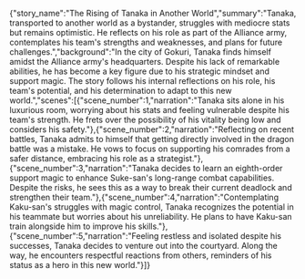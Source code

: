 {"story_name":"The Rising of Tanaka in Another World","summary":"Tanaka, transported to another world as a bystander, struggles with mediocre stats but remains optimistic. He reflects on his role as part of the Alliance army, contemplates his team's strengths and weaknesses, and plans for future challenges.","background":"In the city of Gokuri, Tanaka finds himself amidst the Alliance army's headquarters. Despite his lack of remarkable abilities, he has become a key figure due to his strategic mindset and support magic. The story follows his internal reflections on his role, his team's potential, and his determination to adapt to this new world.","scenes":[{"scene_number":1,"narration":"Tanaka sits alone in his luxurious room, worrying about his stats and feeling vulnerable despite his team's strength. He frets over the possibility of his vitality being low and considers his safety."},{"scene_number":2,"narration":"Reflecting on recent battles, Tanaka admits to himself that getting directly involved in the dragon battle was a mistake. He vows to focus on supporting his comrades from a safer distance, embracing his role as a strategist."},{"scene_number":3,"narration":"Tanaka decides to learn an eighth-order support magic to enhance Suke-san's long-range combat capabilities. Despite the risks, he sees this as a way to break their current deadlock and strengthen their team."},{"scene_number":4,"narration":"Contemplating Kaku-san's struggles with magic control, Tanaka recognizes the potential in his teammate but worries about his unreliability. He plans to have Kaku-san train alongside him to improve his skills."},{"scene_number":5,"narration":"Feeling restless and isolated despite his successes, Tanaka decides to venture out into the courtyard. Along the way, he encounters respectful reactions from others, reminders of his status as a hero in this new world."}]}